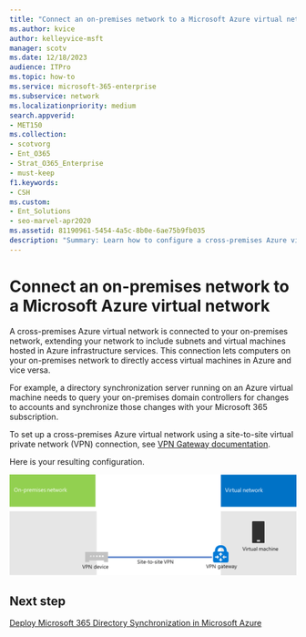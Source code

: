 ```yaml
---
title: "Connect an on-premises network to a Microsoft Azure virtual network"
ms.author: kvice
author: kelleyvice-msft
manager: scotv
ms.date: 12/18/2023
audience: ITPro
ms.topic: how-to
ms.service: microsoft-365-enterprise
ms.subservice: network
ms.localizationpriority: medium
search.appverid:
- MET150
ms.collection: 
- scotvorg
- Ent_O365
- Strat_O365_Enterprise
- must-keep
f1.keywords:
- CSH
ms.custom: 
- Ent_Solutions
- seo-marvel-apr2020
ms.assetid: 81190961-5454-4a5c-8b0e-6ae75b9fb035
description: "Summary: Learn how to configure a cross-premises Azure virtual network for Office server workloads with a site-to-site VPN connection."
---
```


# Connect an on-premises network to a Microsoft Azure virtual network

A cross-premises Azure virtual network is connected to your on-premises network, extending your network to include subnets and virtual machines hosted in Azure infrastructure services. This connection lets computers on your on-premises network to directly access virtual machines in Azure and vice versa.

For example, a directory synchronization server running on an Azure virtual machine needs to query your on-premises domain controllers for changes to accounts and synchronize those changes with your Microsoft 365 subscription.

To set up a cross-premises Azure virtual network using a site-to-site virtual private network (VPN) connection, see [VPN Gateway documentation](/azure/vpn-gateway).
  
Here is your resulting configuration.
  
![The virtual network now hosts virtual machines that are accessible from the on-premises network.](../media/86ab63a6-bfae-4f75-8470-bd40dff123ac.png)
  
## Next step
  
[Deploy Microsoft 365 Directory Synchronization in Microsoft Azure](deploy-microsoft-365-directory-synchronization-dirsync-in-microsoft-azure.md)

